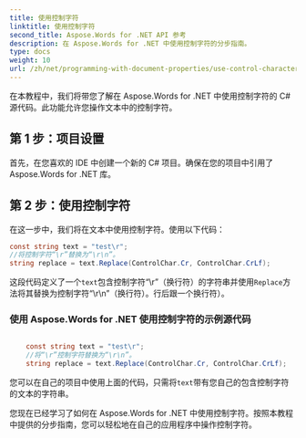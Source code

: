 ```yaml
---
title: 使用控制字符
linktitle: 使用控制字符
second_title: Aspose.Words for .NET API 参考
description: 在 Aspose.Words for .NET 中使用控制字符的分步指南。
type: docs
weight: 10
url: /zh/net/programming-with-document-properties/use-control-characters/
---
```


在本教程中，我们将带您了解在 Aspose.Words for .NET 中使用控制字符的 C# 源代码。此功能允许您操作文本中的控制字符。

## 第 1 步：项目设置

首先，在您喜欢的 IDE 中创建一个新的 C# 项目。确保在您的项目中引用了 Aspose.Words for .NET 库。

## 第 2 步：使用控制字符

在这一步中，我们将在文本中使用控制字符。使用以下代码：

```csharp
const string text = "test\r";
//将控制字符“\r”替换为“\r\n”。
string replace = text.Replace(ControlChar.Cr, ControlChar.CrLf);
```

这段代码定义了一个`text`包含控制字符“\r”（换行符）的字符串并使用`Replace`方法将其替换为控制字符“\r\n”（换行符）。行后跟一个换行符）。

### 使用 Aspose.Words for .NET 使用控制字符的示例源代码

```csharp

	const string text = "test\r";
	//将“\r”控制字符替换为“\r\n”。
	string replace = text.Replace(ControlChar.Cr, ControlChar.CrLf);

```
您可以在自己的项目中使用上面的代码，只需将`text`带有您自己的包含控制字符的文本的字符串。

您现在已经学习了如何在 Aspose.Words for .NET 中使用控制字符。按照本教程中提供的分步指南，您可以轻松地在自己的应用程序中操作控制字符。